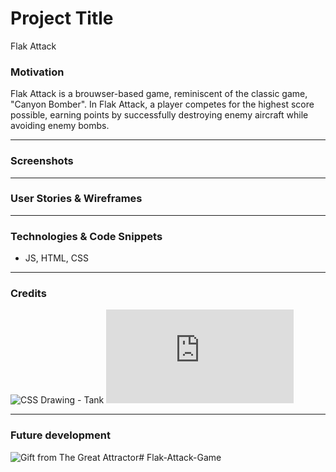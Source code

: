 # Project Title
Flak Attack

### Motivation
Flak Attack is a brouwser-based game, reminiscent of the classic game, "Canyon Bomber".
In Flak Attack, a player competes for the highest score possible, earning points by successfully destroying enemy aircraft while avoiding enemy bombs.

---
### Screenshots

---
### User Stories & Wireframes


---
### Technologies & Code Snippets
* JS, HTML, CSS

---
### Credits
![CSS Drawing - Tank](https://codepen.io/collection/kFeDz/)
![Collision Detection](http://www.jeffreythompson.org/collision-detection/circle-rect.php)

---

### Future development
![Gift from The Great Attractor](https://youtu.be/II4UebN1Dxw)#   F l a k - A t t a c k - G a m e  
 